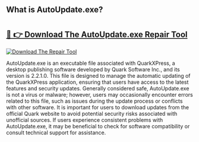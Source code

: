 ## What is AutoUpdate.exe? 

# <h2><a href="https://exedetect.com/download.php?AutoUpdate.exe">🔗 👉 Download The AutoUpdate.exe Repair Tool</a></h2>

[![Download The Repair Tool](https://exedetect.com/download-button.jpg)](https://exedetect.com/download.php?AutoUpdate.exe)

AutoUpdate.exe is an executable file associated with QuarkXPress, a desktop publishing software developed by Quark Software Inc., and its version is 2.2.1.0. This file is designed to manage the automatic updating of the QuarkXPress application, ensuring that users have access to the latest features and security updates. Generally considered safe, AutoUpdate.exe is not a virus or malware; however, users may occasionally encounter errors related to this file, such as issues during the update process or conflicts with other software. It is important for users to download updates from the official Quark website to avoid potential security risks associated with unofficial sources. If users experience consistent problems with AutoUpdate.exe, it may be beneficial to check for software compatibility or consult technical support for assistance.